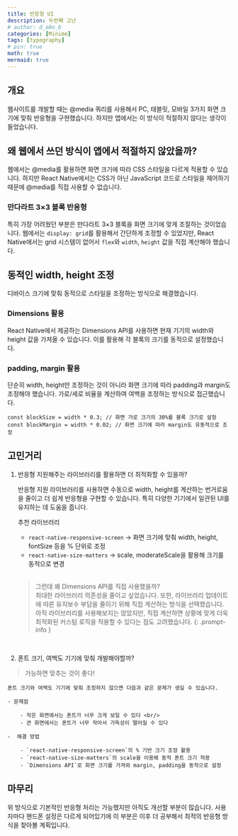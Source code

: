 ```yaml
---
title: 반응형 UI
description: 두번째 고난
# author: d_o0o_b
categories: [Minime]
tags: [typography]
# pin: true
math: true
mermaid: true
---
```


## 개요

웹사이트를 개발할 때는 @media 쿼리를 사용해서 PC, 태블릿, 모바일 3가지 화면 크기에 맞춰 반응형을 구현했습니다.
하지만 앱에서는 이 방식이 적절하지 않다는 생각이 들었습니다.


## 왜 웹에서 쓰던 방식이 앱에서 적절하지 않았을까?

웹에서는 @media를 활용하면 화면 크기에 따라 CSS 스타일을 다르게 적용할 수 있습니다.
하지만 React Native에서는 CSS가 아닌 JavaScript 코드로 스타일을 제어하기 때문에 @media를 직접 사용할 수 없습니다.

### 만다라트 3×3 블록 반응형

특히 가장 어려웠던 부분은 만다라트 3×3 블록을 화면 크기에 맞게 조절하는 것이었습니다.
웹에서는 `display: grid`를 활용해서 간단하게 조정할 수 있었지만,
React Native에서는 grid 시스템이 없어서 `flex`와 `width`, `height` 값을 직접 계산해야 했습니다.

## 동적인 width, height 조정

디바이스 크기에 맞춰 동적으로 스타일을 조정하는 방식으로 해결했습니다.

### Dimensions 활용

React Native에서 제공하는 Dimensions API를 사용하면 현재 기기의 width와 height 값을 가져올 수 있습니다.
이를 활용해 각 블록의 크기를 동적으로 설정했습니다.

### padding, margin 활용

단순히 width, height만 조정하는 것이 아니라 화면 크기에 따라 padding과 margin도 조정해야 했습니다.
가로/세로 비율을 계산하여 여백을 조정하는 방식으로 접근했습니다.
```
const blockSize = width * 0.3; // 화면 가로 크기의 30%를 블록 크기로 설정
const blockMargin = width * 0.02; // 화면 크기에 따라 margin도 유동적으로 조정
```

## 고민거리

1. 반응형 지원해주는 라이브러리를 활용하면 더 최적화할 수 있을까?

    반응형 지원 라이브러리를 사용하면 수동으로 width, height를 계산하는 번거로움을 줄이고 더 쉽게 반응형을 구현할 수 있습니다.
    특히 다양한 기기에서 일관된 UI를 유지하는 데 도움을 줍니다.

    추천 라이브러리
    - `react-native-responsive-screen` → 화면 크기에 맞춰 width, height, fontSize 등을 % 단위로 조정
    - `react-native-size-matters` → scale, moderateScale을 활용해 크기를 동적으로 변경

    <br/>

    >  그런데 왜 Dimensions API를 직접 사용했을까?
    > <br/>
    > 최대한 라이브러리 의존성을 줄이고 싶었습니다.
    > 또한, 라이브러리 업데이트에 따른 유지보수 부담을 줄이기 위해 직접 계산하는 방식을 선택했습니다.
    > 아직 라이브러리를 사용해보지는 않았지만, 직접 계산하면 상황에 맞게 더욱 최적화된 커스텀 로직을 적용할 수 있다는 점도 고려했습니다.
    {: .prompt-info }

<br/>

2. 폰트 크기, 여백도 기기에 맞춰 개발해야할까?
> 가능하면 맞추는 것이 좋다!

    폰트 크기와 여백도 기기에 맞춰 조정하지 않으면 다음과 같은 문제가 생길 수 있습니다.

    - 문제점

        - 작은 화면에서는 폰트가 너무 크게 보일 수 있다 <br/>
        - 큰 화면에서는 폰트가 너무 작아서 가독성이 떨어질 수 있다

    -  해결 방법

        - `react-native-responsive-screen`의 % 기반 크기 조정 활용
        - `react-native-size-matters`의 scale을 이용해 동적 폰트 크기 적용
        - `Dimensions API`로 화면 크기를 가져와 margin, padding을 동적으로 설정

## 마무리 

위 방식으로 기본적인 반응형 처리는 가능했지만 아직도 개선할 부분이 많습니다.
사용자마다 핸드폰 설정은 다르게 되어있기에 이 부분은 이후 더 공부해서 최적의 반응형 방식을 찾아볼 계획입니다.
